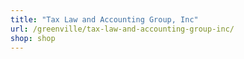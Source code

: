 ```yaml
---
title: "Tax Law and Accounting Group, Inc"
url: /greenville/tax-law-and-accounting-group-inc/
shop: shop
---
```

